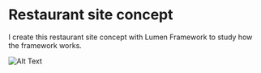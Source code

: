# Restaurant site concept

I create this restaurant site concept with Lumen Framework to study how the framework works.

![Alt Text](malagueta.gif)


